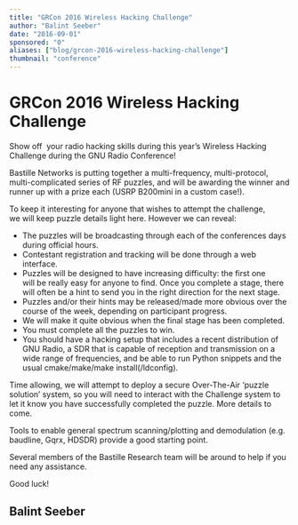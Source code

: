 ```yaml
---
title: "GRCon 2016 Wireless Hacking Challenge"
author: "Balint Seeber"
date: "2016-09-01"
sponsored: "0"
aliases: ["blog/grcon-2016-wireless-hacking-challenge"]
thumbnail: "conference"
---
```


# GRCon 2016 Wireless Hacking Challenge

Show off  your radio hacking skills during this year&#8217;s Wireless Hacking Challenge during the GNU Radio Conference!

Bastille Networks is putting together a multi-frequency, multi-protocol, multi-complicated series of RF puzzles, and will be awarding the winner and runner up with a prize each (USRP B200mini in a custom case!).

To keep it interesting for anyone that wishes to attempt the challenge, we will keep puzzle details light here. However we can reveal:

- The puzzles will be broadcasting through each of the conferences days during official hours.
- Contestant registration and tracking will be done through a web interface.
- Puzzles will be designed to have increasing difficulty: the first one will be really easy for anyone to find. Once you complete a stage, there will often be a hint to send you in the right direction for the next stage.
- Puzzles and/or their hints may be released/made more obvious over the course of the week, depending on participant progress.
- We will make it quite obvious when the final stage has been completed.
- You must complete all the puzzles to win.
- You should have a hacking setup that includes a recent distribution of GNU Radio, a SDR that is capable of reception and transmission on a wide range of frequencies, and be able to run Python snippets and the usual cmake/make/make install(/ldconfig).

Time allowing, we will attempt to deploy a secure Over-The-Air &#8216;puzzle solution&#8217; system, so you will need to interact with the Challenge system to let it know you have successfully completed the puzzle. More details to come.

Tools to enable general spectrum scanning/plotting and demodulation (e.g. baudline, Gqrx, HDSDR) provide a good starting point.

Several members of the Bastille Research team will be around to help if you need any assistance.

Good luck!

## Balint Seeber

